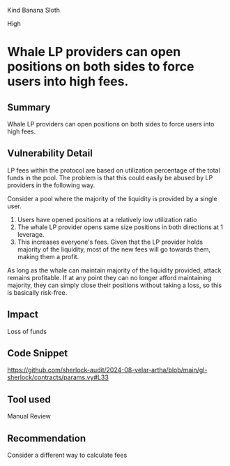 Kind Banana Sloth

High

# Whale LP providers can open positions on both sides to force users into high fees.

## Summary
Whale LP providers can open positions on both sides to force users into high fees.

## Vulnerability Detail
LP fees within the protocol are based on utilization percentage of the total funds in the pool. The problem is that this could easily be abused by LP providers in the following way.

Consider a pool where the majority of the liquidity is provided by a single user.
1. Users have opened positions at a relatively low utilization ratio
2. The whale LP provider opens same size positions in both directions at 1 leverage.
3. This increases everyone's fees. Given that the LP provider holds majority of the liquidity, most of the new fees will go towards them, making them a profit.

As long as the whale can maintain majority of the liquidity provided, attack remains profitable. If at any point they can no longer afford maintaining majority, they can simply close their positions without taking a loss, so this is basically risk-free.


## Impact
Loss of funds

## Code Snippet
https://github.com/sherlock-audit/2024-08-velar-artha/blob/main/gl-sherlock/contracts/params.vy#L33

## Tool used

Manual Review

## Recommendation
Consider a different way to calculate fees